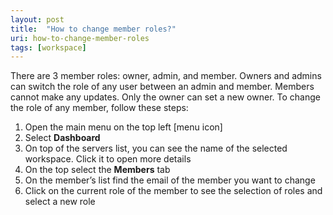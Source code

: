 ```yaml
---
layout: post
title:  "How to change member roles?"
uri: how-to-change-member-roles
tags: [workspace]
---
```


<p>
    There are 3 member roles: owner, admin, and member. Owners and admins can switch the role of any user between an
    admin and member. Members cannot make any updates. Only the owner can set a new owner. To change the role of any
    member, follow these steps:
</p>

<!--more-->

<ol>
    <li>Open the main menu on the top left [menu icon]</li>
    <li>Select <strong>Dashboard</strong></li>
    <li>On top of the servers list, you can see the name of the selected workspace. Click it to open more details</li>
    <li>On the top select the <strong>Members</strong> tab</li>
    <li>On the member’s list find the email of the member you want to change</li>
    <li>Click on the current role of the member to see the selection of roles and select a new role</li>
</ol>
